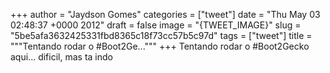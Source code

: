
+++
author = "Jaydson Gomes"
categories = ["tweet"]
date = "Thu May 03 02:48:37 +0000 2012"
draft = false
image = "{TWEET_IMAGE}"
slug = "5be5afa3632425331fbd8365c18f73cc57b5c97d"
tags = ["tweet"]
title = """Tentando rodar o #Boot2Ge..."""
+++
Tentando rodar o #Boot2Gecko aqui... dificil, mas ta indo
